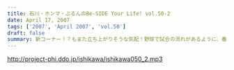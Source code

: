 ```yaml
---
title: 石川・ホンマ・ぶるんのBe-SIDE Your Life! vol.50-2
date: April 17, 2007
tags: ['2007', 'April 2007', 'vol.50']
draft: false
summary: 新コーナー！？もまた立ち上がりそうな気配！野球で試合の流れがあるように、番組にも流れと継投策が重要なのです！新たなる潮流を生むためにもあなたからのメールが頼りなのです！NAMAE
---
```


http://project-phi.ddo.jp/ishikawa/ishikawa050_2.mp3

